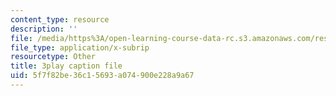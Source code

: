 ```yaml
---
content_type: resource
description: ''
file: /media/https%3A/open-learning-course-data-rc.s3.amazonaws.com/res-15-003-shaping-the-future-of-work-15-662x-spring-2016/5f7f82be36c15693a074900e228a9a67_jfhdvFAplpU.vtt
file_type: application/x-subrip
resourcetype: Other
title: 3play caption file
uid: 5f7f82be-36c1-5693-a074-900e228a9a67
---
```

